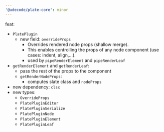 ```yaml
---
'@udecode/plate-core': minor
---
```


feat:
- `PlatePlugin`
  - new field: `overrideProps`
    - Overrides rendered node props (shallow merge).
    - This enables controlling the props of any node component (use cases: indent, align,...).
    - used by `pipeRenderElement` and `pipeRenderLeaf`
- `getRenderElement` and `getRenderLeaf`:
  - pass the rest of the props to the component
  - `getRenderNodeProps`:
    - computes slate class and `nodeProps`
- new dependency: `clsx`
- new types:
  - `OverrideProps`
  - `PlatePluginEditor`
  - `PlatePluginSerialize`
  - `PlatePluginNode`
  - `PlatePluginElement`
  - `PlatePluginLeaf`